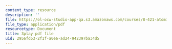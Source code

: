 ```yaml
---
content_type: resource
description: ''
file: https://ol-ocw-studio-app-qa.s3.amazonaws.com/courses/8-421-atomic-and-optical-physics-i-spring-2014/2956fd532f1fa0e6ad24942397ba34d5_JFSRqIozgh0.pdf
file_type: application/pdf
resourcetype: Document
title: 3play pdf file
uid: 2956fd53-2f1f-a0e6-ad24-942397ba34d5
---
```

